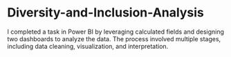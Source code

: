 # Diversity-and-Inclusion-Analysis
I completed a task in Power BI by leveraging calculated fields and designing two dashboards to analyze the data. The process involved multiple stages, including data cleaning, visualization, and interpretation.
